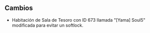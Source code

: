 ## Cambios
- Habitación de Sala de Tesoro con ID 673 llamada "[Yama] Soul5" modificada para evitar un softlock.
